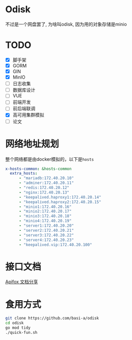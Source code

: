 # Odisk
不过是一个网盘罢了, 为啥叫odisk, 因为用的对象存储是minio
# TODO
- [x] 脚手架
- [x] GORM
- [X] GIN
- [x] MinIO
- [ ] 日志收集
- [ ] 数据库设计
- [ ] VUE
- [ ] 前端开发
- [ ] 前后端联调
- [X] 高可用集群模拟
- [ ] 论文
# 网络地址规划
整个网络都是由docker模拟的，以下是`hosts`
```yml
x-hosts-common: &hosts-common
  extra_hosts:
      - "mariadb:172.40.20.10"
      - "adminer:172.40.20.11"
      - "redis:172.40.20.12"
      - "nginx:172.40.20.13"
      - "keepalived.haproxy1:172.40.20.14"
      - "keepalived.haproxy2:172.40.20.15"
      - "minio1:172.40.20.16"
      - "minio2:172.40.20.17"
      - "minio3:172.40.20.18"
      - "minio4:172.40.20.19"
      - "server1:172.40.20.20"
      - "server2:172.40.20.21"
      - "server3:172.40.20.22"
      - "server4:172.40.20.23"
      - "keepalived.vip:172.40.20.100"
```
# 接口文档
[Apifox 文档分享 ](https://apifox.com/apidoc/shared-60f72b42-a39e-4e18-85b5-a0c4e84e415d)
# 食用方式
```bash
git clone https://github.com/basi-a/odisk
cd odisk
go mod tidy
./quick-fun.sh
```